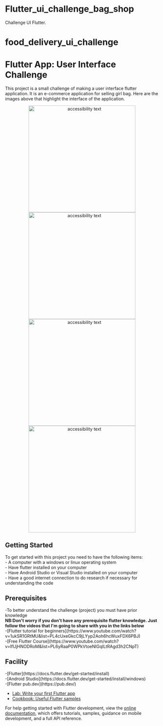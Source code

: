 # Flutter_ui_challenge_bag_shop
Challenge UI Flutter. 
# food_delivery_ui_challenge

# Flutter App: User Interface Challenge

This project is a small challenge of making a user interface flutter application. It is an e-commerce application for selling girl bag. Here are the images above that highlight the interface of the application.
<p align="center">
    <img src="bag_shop\assets\images\shop2-removebg-preview.png" width="350"  alt="accessibility text">
    <img src="bag_shop\assets\images\shop3-removebg-preview.png" width="350"  alt="accessibility text">
    <img src="bag_shop\assets\images\shop4-removebg-preview.png" width="350"  alt="accessibility text">
    <img src="bag_shop\assets\images\shop5-removebg-preview.png" width="350"  alt="accessibility text">

</p>
<h2>Getting Started</h2>
<p>
To get started with this project you need to have the following items:<br>
- A computer with a windows or linux operating system <br>
- Have flutter installed on your computer <br>
- Have Android Studio or Visual Studio installed on your computer <br>
- Have a good internet connection to do research if necessary for understanding the code <br> 
  
</p>

<h2>Prerequisites</h2>
<p>
-To better understand the challenge (project) you must have prior knowledge<br>
  <Strong> NB:Don't worry if you don't have any prerequisite flutter knowledge. Just follow the videos that I'm going to share with you in the links below </strong><br>
  -[Flutter tutorial for beginners](https://www.youtube.com/watch?v=1ukSR1GRtMU&list=PL4cUxeGkcC9jLYyp2Aoh6hcWuxFDX6PBJ)<br>
  -[Free Flutter Course](https://www.youtube.com/watch?v=IfUjHNODRoM&list=PL6yRaaP0WPkVtoeNIGqILtRAgd3h2CNpT)
</>
<h2>Facility</h2>
-[Flutter](https://docs.flutter.dev/get-started/install)<br>
-[Android Studio](https://docs.flutter.dev/get-started/install/windows)<br>
-[Flutter pub.dev](https://pub.dev/)


- [Lab: Write your first Flutter app](https://docs.flutter.dev/get-started/codelab)
- [Cookbook: Useful Flutter samples](https://docs.flutter.dev/cookbook)

For help getting started with Flutter development, view the
[online documentation](https://docs.flutter.dev/), which offers tutorials,
samples, guidance on mobile development, and a full API reference.
